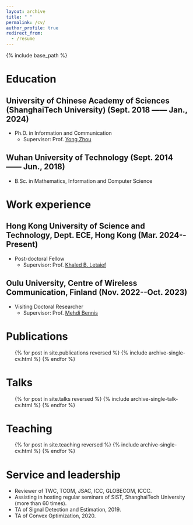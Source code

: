 ```yaml
---
layout: archive
title: " "
permalink: /cv/
author_profile: true
redirect_from:
  - /resume
---
```


{% include base_path %}

Education
======

University of Chinese Academy of Sciences (ShanghaiTech University) (Sept. 2018 —— Jan., 2024)
------

* Ph.D. in Information and Communication
  * Supervisor: Prof. [Yong Zhou](https://faculty.sist.shanghaitech.edu.cn/faculty/zhouyong/index.html)
  
Wuhan University of Technology (Sept. 2014 —— Jun., 2018)
------

* B.Sc. in Mathematics, Information and Computer Science 

Work experience
======

Hong Kong University of Science and Technology, Dept. ECE, Hong Kong (Mar. 2024--Present)
------

* Post-doctoral Fellow
  * Supervisor: Prof. [Khaled B. Letaief](https://facultyprofiles.hkust.edu.hk/profiles.php?profile=khaled-ben-letaief-eekhaled)

Oulu University, Centre of Wireless Communication, Finland (Nov. 2022--Oct. 2023)
------

* Visiting Doctoral Researcher
  * Supervisor: Prof. [Mehdi Bennis](https://sites.google.com/view/dr-mehdi-bennis/home)

Publications
======
  <ul>{% for post in site.publications reversed %}
    {% include archive-single-cv.html %}
  {% endfor %}</ul>
  
Talks
======
  <ul>{% for post in site.talks reversed %}
    {% include archive-single-talk-cv.html  %}
  {% endfor %}</ul>
  
Teaching
======
  <ul>{% for post in site.teaching reversed %}
    {% include archive-single-cv.html %}
  {% endfor %}</ul>
  
Service and leadership
======
* Reviewer of TWC, TCOM, JSAC, ICC, GLOBECOM, ICCC.
* Assisting in hosting regular seminars of SIST, ShanghaiTech University (more than 60 times).
* TA of Signal Detection and Estimation, 2019.
* TA of Convex Optimization, 2020.
